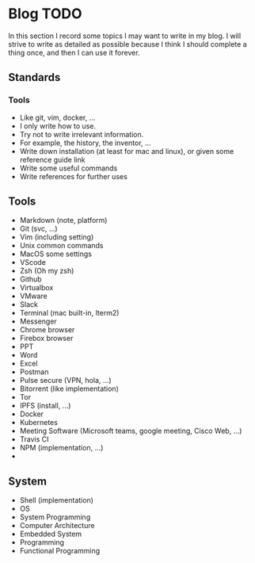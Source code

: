 # Blog TODO

In this section I record some topics I may want to write in my blog. I will strive to write as detailed as possible because I think I should complete a thing once, and then I can use it forever.

## Standards

### Tools
- Like git, vim, docker, ...
- I only write how to use.
- Try not to write irrelevant information.
- For example, the history, the inventor, ...
- Write down installation (at least for mac and linux), or given some reference guide link
- Write some useful commands
- Write references for further uses

## Tools
- Markdown (note, platform)
- Git (svc, ...)
- Vim (including setting)
- Unix common commands
- MacOS some settings
- VScode
- Zsh (Oh my zsh)
- Github
- Virtualbox
- VMware
- Slack
- Terminal (mac built-in, Iterm2)
- Messenger
- Chrome browser
- Firebox browser
- PPT
- Word
- Excel
- Postman
- Pulse secure (VPN, hola, ...)
- Bitorrent (like implementation)
- Tor
- IPFS (install, ...)
- Docker
- Kubernetes
- Meeting Software (Microsoft teams, google meeting, Cisco Web, ...)
- Travis CI
- NPM (implementation, ...)
- 

## System
- Shell (implementation)
- OS
- System Programming
- Computer Architecture
- Embedded System
- Programming
- Functional Programming


